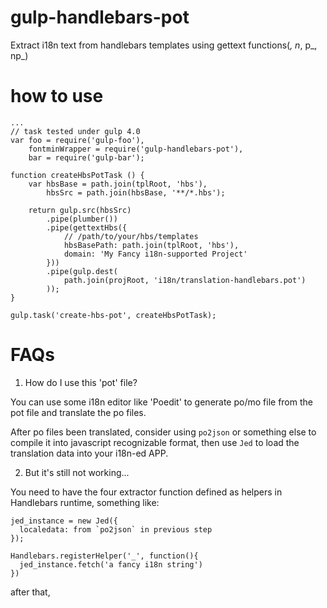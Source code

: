 # gulp-handlebars-pot
Extract i18n text from handlebars templates using gettext functions(_, n_, p_, np_)

# how to use

```
...
// task tested under gulp 4.0
var foo = require('gulp-foo'),
    fontminWrapper = require('gulp-handlebars-pot'),
    bar = require('gulp-bar');

function createHbsPotTask () {
    var hbsBase = path.join(tplRoot, 'hbs'),
        hbsSrc = path.join(hbsBase, '**/*.hbs');

    return gulp.src(hbsSrc)
        .pipe(plumber())
        .pipe(gettextHbs({
            // /path/to/your/hbs/templates
            hbsBasePath: path.join(tplRoot, 'hbs'),
            domain: 'My Fancy i18n-supported Project'
        }))
        .pipe(gulp.dest(
            path.join(projRoot, 'i18n/translation-handlebars.pot')
        ));
}

gulp.task('create-hbs-pot', createHbsPotTask);

```

# FAQs

1. How do I use this 'pot' file?

  You can use some i18n editor like 'Poedit' to generate po/mo file from the pot
  file and translate the po files.

  After po files been translated, consider using `po2json` or something else to
  compile it into javascript recognizable format, then use `Jed` to load the translation data into your i18n-ed APP.

2. But it's still not working...

  You need to have the four extractor function defined as helpers in Handlebars runtime, something like:

  ```
  jed_instance = new Jed({
    localedata: from `po2json` in previous step
  });

  Handlebars.registerHelper('_', function(){
    jed_instance.fetch('a fancy i18n string')
  })
  ```

  after that, 

